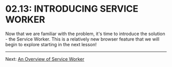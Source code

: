 # 02.13: INTRODUCING SERVICE WORKER
Now that we are familiar with the problem, it's time to introduce the solution - the Service Worker. This is a relatively new browser feature that we will begin to explore starting in the next lesson!

- - -

Next: [An Overview of Service Worker](../03-service-worker/01-service-worker-overview.md)